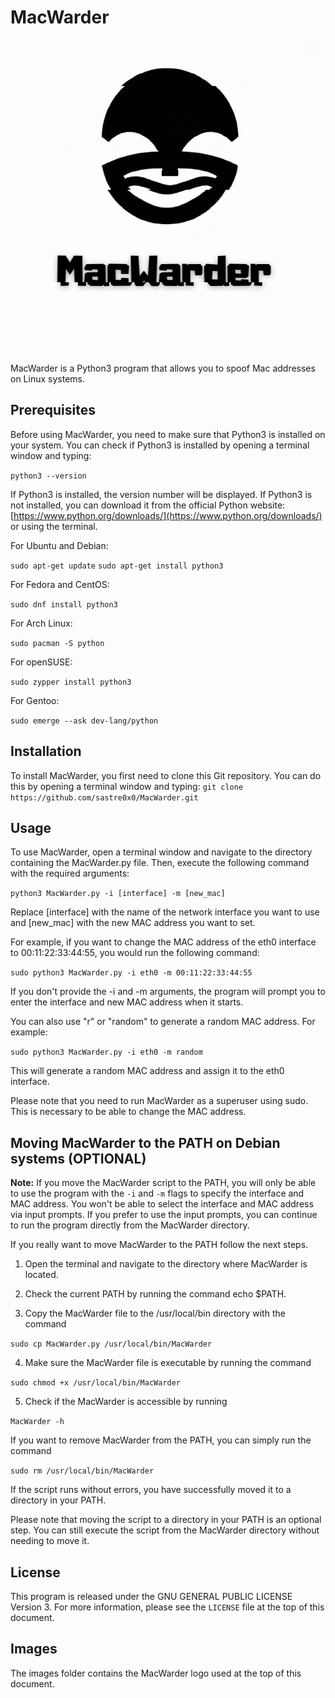 
# MacWarder

![MacWarder logo](images/MacWarderLogo.png)

MacWarder is a Python3 program that allows you to spoof Mac addresses on Linux systems.

## Prerequisites

Before using MacWarder, you need to make sure that Python3 is installed on your system. You can check if Python3 is installed by opening a terminal window and typing:

`python3 --version` 

If Python3 is installed, the version number will be displayed. If Python3 is not installed, you can download it from the official Python website: [https://www.python.org/downloads/](https://www.python.org/downloads/) or using the terminal.

For Ubuntu and Debian:

`sudo apt-get update`
`sudo apt-get install python3`


For Fedora and CentOS:

`sudo dnf install python3`


For Arch Linux:

`sudo pacman -S python`


For openSUSE:

`sudo zypper install python3`


For Gentoo:

`sudo emerge --ask dev-lang/python`

## Installation

To install MacWarder, you first need to clone this Git repository. You can do this by opening a terminal window and typing:
`git clone https://github.com/sastre0x0/MacWarder.git` 

## Usage

To use MacWarder, open a terminal window and navigate to the directory containing the MacWarder.py file. Then, execute the following command with the required arguments:

`python3 MacWarder.py -i [interface] -m [new_mac]`

Replace [interface] with the name of the network interface you want to use and [new_mac] with the new MAC address you want to set.

For example, if you want to change the MAC address of the eth0 interface to 00:11:22:33:44:55, you would run the following command:

`sudo python3 MacWarder.py -i eth0 -m 00:11:22:33:44:55`

If you don't provide the -i and -m arguments, the program will prompt you to enter the interface and new MAC address when it starts.

You can also use "r" or "random" to generate a random MAC address. For example:

`sudo python3 MacWarder.py -i eth0 -m random`

This will generate a random MAC address and assign it to the eth0 interface.

Please note that you need to run MacWarder as a superuser using sudo. This is necessary to be able to change the MAC address.

## Moving MacWarder to the PATH on Debian systems (OPTIONAL)

**Note:** If you move the MacWarder script to the PATH, you will only be able to use the program with the `-i` and `-m` flags to specify the interface and MAC address. You won't be able to select the interface and MAC address via input prompts. If you prefer to use the input prompts, you can continue to run the program directly from the MacWarder directory.

If you really want to move MacWarder to the PATH follow the next steps.

1. Open the terminal and navigate to the directory where MacWarder is located.

2. Check the current PATH by running the command echo $PATH.

3. Copy the MacWarder file to the /usr/local/bin directory with the command

`sudo cp MacWarder.py /usr/local/bin/MacWarder`

4. Make sure the MacWarder file is executable by running the command

`sudo chmod +x /usr/local/bin/MacWarder`

5. Check if the MacWarder is accessible by running 

`MacWarder -h`

If you want to remove MacWarder from the PATH, you can simply run the command

`sudo rm /usr/local/bin/MacWarder`

If the script runs without errors, you have successfully moved it to a directory in your PATH.

Please note that moving the script to a directory in your PATH is an optional step. You can still execute the script from the MacWarder directory without needing to move it.

## License

This program is released under the GNU GENERAL PUBLIC LICENSE Version 3. For more information, please see the `LICENSE` file at the top of this document.

## Images

The images folder contains the MacWarder logo used at the top of this document.

